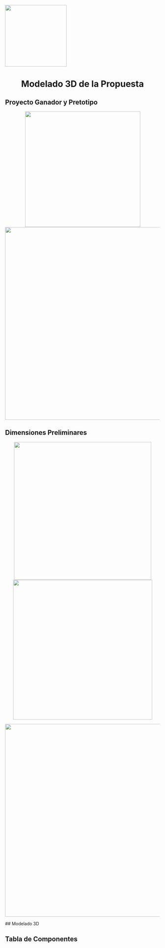 <p align="left">
  <img src="https://semanadelcannabis.cayetano.edu.pe/assets/img/logo-upch.png" width="200">
  <h1 align="center">Modelado 3D de la Propuesta</h1>
</p>

## Proyecto Ganador y Pretotipo
<p align="center">
  <img src="https://github.com/Paradoxeado/prototypeProject/blob/main/Im%C3%A1genes/E07Imagen01.jpg" width="375" style="margin: auto;">
  <img src="https://github.com/Paradoxeado/prototypeProject/blob/main/Im%C3%A1genes/E07Imagen03.jpg" width="625" style="margin: auto;">
</p>

## Dimensiones Preliminares
<p align="center">
  <img src="https://github.com/Paradoxeado/prototypeProject/blob/main/Im%C3%A1genes/E07Imagen04.jpg" width="447" style="margin: auto;">
  <img src="https://github.com/Paradoxeado/prototypeProject/blob/main/Im%C3%A1genes/E07Imagen05.jpg" width="453" style="margin: auto;">
</p>
<p align="center">
  <img src="https://github.com/Paradoxeado/prototypeProject/blob/main/Im%C3%A1genes/E07Imagen06.jpg" width="625" style="margin: auto;">
</p>
## Modelado 3D

## Tabla de Componentes
